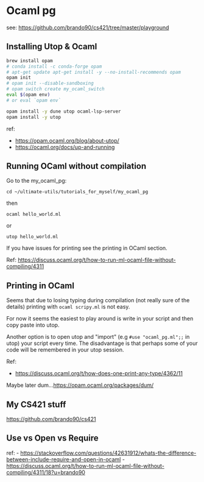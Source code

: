 # Ocaml pg

see: https://github.com/brando90/cs421/tree/master/playground

## Installing Utop & Ocaml

```bash
brew install opam
# conda install -c conda-forge opam
# apt-get update apt-get install -y --no-install-recommends opam 
opam init
# opam init --disable-sandboxing
# opam switch create my_ocaml_switch
eval $(opam env)
# or eval `opam env`

opam install -y dune utop ocaml-lsp-server
opam install -y utop
```
ref:
- https://opam.ocaml.org/blog/about-utop/
- https://ocaml.org/docs/up-and-running

## Running OCaml without compilation

Go to the my_ocaml_pg:
```
cd ~/ultimate-utils/tutorials_for_myself/my_ocaml_pg
```

then

```
ocaml hello_world.ml
```
or 
```
utop hello_world.ml
```

If you have issues for printing see the printing in OCaml section.

Ref: https://discuss.ocaml.org/t/how-to-run-ml-ocaml-file-without-compiling/4311

## Printing in OCaml

Seems that due to losing typing during compilation (not really sure of the details) printing
with `ocaml scripy.ml` is not easy.

For now it seems the easiest to play around is write in your script and then copy paste into utop.

Another option is to open utop and "import" (e.g `#use "ocaml_pg.ml";;` in utop) your script every time. 
The disadvantage is that perhaps some of your code will be remembered in your utop session.

Ref:
- https://discuss.ocaml.org/t/how-does-one-print-any-type/4362/11

Maybe later dum...https://opam.ocaml.org/packages/dum/ 

## My CS421 stuff

https://github.com/brando90/cs421 

## Use vs Open vs Require

ref:
    - https://stackoverflow.com/questions/42631912/whats-the-difference-between-include-require-and-open-in-ocaml
    - https://discuss.ocaml.org/t/how-to-run-ml-ocaml-file-without-compiling/4311/18?u=brando90
